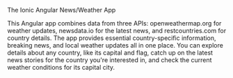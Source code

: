 The Ionic Angular News/Weather App

This Angular app combines data from three APIs: openweathermap.org for weather updates, newsdata.io for the latest news, and restcountries.com for country details. The app provides essential country-specific information, breaking news, and local weather updates all in one place.
You can explore details about any country, like its capital and flag, catch up on the latest news stories for the country you're interested in, and check the current weather conditions for its capital city.
